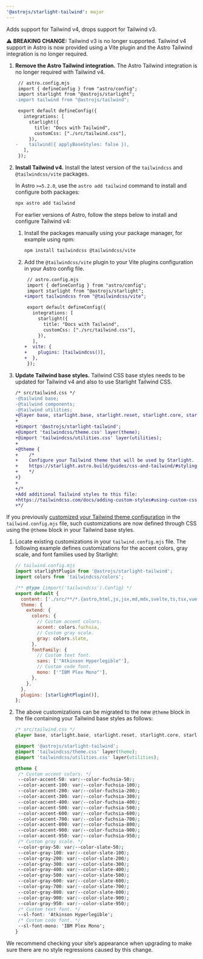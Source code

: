 ```yaml
---
'@astrojs/starlight-tailwind': major
---
```


Adds support for Tailwind v4, drops support for Tailwind v3.

⚠️ **BREAKING CHANGE:** Tailwind v3 is no longer supported. Tailwind v4 support in Astro is now provided using a Vite plugin and the Astro Tailwind integration is no longer required.

1. **Remove the Astro Tailwind integration.** The Astro Tailwind integration is no longer required with Tailwind v4.

   ```diff
    // astro.config.mjs
    import { defineConfig } from "astro/config";
    import starlight from "@astrojs/starlight";
   -import tailwind from "@astrojs/tailwind";

    export default defineConfig({
      integrations: [
        starlight({
          title: "Docs with Tailwind",
          customCss: ["./src/tailwind.css"],
        }),
   -    tailwind({ applyBaseStyles: false }),
      ],
    });
   ```

1. **Install Tailwind v4.** Install the latest version of the `tailwindcss` and `@tailwindcss/vite` packages.

   In Astro `>=5.2.0`, use the `astro add tailwind` command to install and configure both packages:

   ```sh
   npx astro add tailwind
   ```

   For earlier versions of Astro, follow the steps below to install and configure Tailwind v4:

   1. Install the packages manually using your package manager, for example using npm:

      ```sh
      npm install tailwindcss @tailwindcss/vite
      ```

   1. Add the `@tailwindcss/vite` plugin to your Vite plugins configuration in your Astro config file.

      ```diff
       // astro.config.mjs
       import { defineConfig } from "astro/config";
       import starlight from "@astrojs/starlight";
      +import tailwindcss from "@tailwindcss/vite";
   
       export default defineConfig({
         integrations: [
           starlight({
             title: "Docs with Tailwind",
             customCss: ["./src/tailwind.css"],
           }),
         ],
      +  vite: {
      +    plugins: [tailwindcss()],
      +  },
       });
      ```
  
1. **Update Tailwind base styles.** Tailwind CSS base styles needs to be updated for Tailwind v4 and also to use Starlight Tailwind CSS.

   ```diff
   /* src/tailwind.css */
   -@tailwind base;
   -@tailwind components;
   -@tailwind utilities;
   +@layer base, starlight.base, starlight.reset, starlight.core, starlight.content, starlight.components, starlight.utils, theme, components, utilities;
   +
   +@import '@astrojs/starlight-tailwind';
   +@import 'tailwindcss/theme.css' layer(theme);
   +@import 'tailwindcss/utilities.css' layer(utilities);
   +
   +@theme {
   +	/*
   +	Configure your Tailwind theme that will be used by Starlight.
   +	https://starlight.astro.build/guides/css-and-tailwind/#styling-starlight-with-tailwind
   +	*/
   +}
   +
   +/*
   +Add additional Tailwind styles to this file:
   +https://tailwindcss.com/docs/adding-custom-styles#using-custom-css
   +*/
   ```

If you previously [customized your Tailwind theme configuration](https://starlight.astro.build/guides/css-and-tailwind/#styling-starlight-with-tailwind) in the `tailwind.config.mjs` file, such customizations are now defined through CSS using the `@theme` block in your Tailwind base styles.

1. Locate existing customizations in your `tailwind.config.mjs` file. The following example defines customizations for the accent colors, gray scale, and font families used by Starlight:

   ```js
   // tailwind.config.mjs
   import starlightPlugin from '@astrojs/starlight-tailwind';
   import colors from 'tailwindcss/colors';
   
   /** @type {import('tailwindcss').Config} */
   export default {
     content: ['./src/**/*.{astro,html,js,jsx,md,mdx,svelte,ts,tsx,vue}'],
     theme: {
       extend: {
         colors: {
           // Custom accent colors.
           accent: colors.fuchsia,
           // Custom gray scale.
           gray: colors.slate,
         },
         fontFamily: {
           // Custom text font.
           sans: ['"Atkinson Hyperlegible"'],
           // Custom code font.
           mono: ['"IBM Plex Mono"'],
         },
       },
     },
     plugins: [starlightPlugin()],
   };
   ```

1. The above customizations can be migrated to the new `@theme` block in the file containing your Tailwind base styles as follows:

   ```css
   /* src/tailwind.css */
   @layer base, starlight.base, starlight.reset, starlight.core, starlight.content, starlight.components, starlight.utils, theme, components, utilities;
   
   @import '@astrojs/starlight-tailwind';
   @import 'tailwindcss/theme.css' layer(theme);
   @import 'tailwindcss/utilities.css' layer(utilities);
   
   @theme {
   	/* Custom accent colors. */
   	--color-accent-50: var(--color-fuchsia-50);
   	--color-accent-100: var(--color-fuchsia-100);
   	--color-accent-200: var(--color-fuchsia-200);
   	--color-accent-300: var(--color-fuchsia-300);
   	--color-accent-400: var(--color-fuchsia-400);
   	--color-accent-500: var(--color-fuchsia-500);
   	--color-accent-600: var(--color-fuchsia-600);
   	--color-accent-700: var(--color-fuchsia-700);
   	--color-accent-800: var(--color-fuchsia-800);
   	--color-accent-900: var(--color-fuchsia-900);
   	--color-accent-950: var(--color-fuchsia-950);
   	/* Custom gray scale. */
   	--color-gray-50: var(--color-slate-50);
   	--color-gray-100: var(--color-slate-100);
   	--color-gray-200: var(--color-slate-200);
   	--color-gray-300: var(--color-slate-300);
   	--color-gray-400: var(--color-slate-400);
   	--color-gray-500: var(--color-slate-500);
   	--color-gray-600: var(--color-slate-600);
   	--color-gray-700: var(--color-slate-700);
   	--color-gray-800: var(--color-slate-800);
   	--color-gray-900: var(--color-slate-900);
   	--color-gray-950: var(--color-slate-950);
    /* Custom text font. */
    --sl-font: 'Atkinson Hyperlegible';
    /* Custom code font. */
    --sl-font-mono: 'IBM Plex Mono';
   }
   ```

We recommend checking your site’s appearance when upgrading to make sure there are no style regressions caused by this change.
